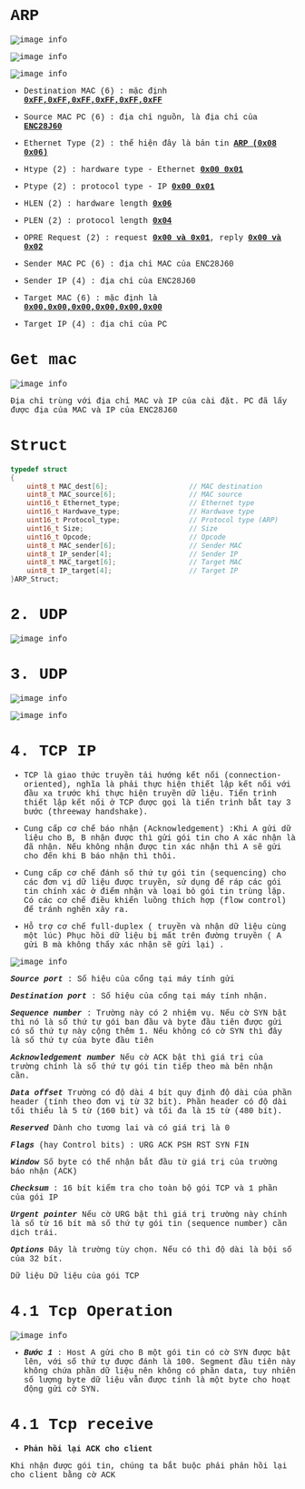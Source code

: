 <span style="font-family: Courier New;">

# ARP

![image info](./Image/arp_request.png)

![image info](./Image/arp.png)

![image info](./Image/frame.png)

+ Destination MAC (6) : mặc định <ins>**0xFF,0xFF,0xFF,0xFF,0xFF,0xFF**</ins>

+ Source MAC PC (6) : địa chỉ nguồn, là địa chỉ của <ins>**ENC28J60**</ins>

+ Ethernet Type (2) : thể hiện đây là bản tin <ins>**ARP (0x08 0x06)**</ins>

+ Htype (2) : hardware type -  Ethernet <ins>**0x00 0x01**</ins> 

+ Ptype (2) : protocol type - IP <ins>**0x00 0x01**</ins> 

+ HLEN (2) : hardware length <ins>**0x06**</ins>

+ PLEN (2) : protocol length <ins>**0x04**</ins>

+ OPRE Request (2) : request <ins>**0x00 và 0x01**</ins>, reply <ins>**0x00 và 0x02**</ins>

+ Sender MAC PC (6) : địa chỉ MAC của ENC28J60

+ Sender IP (4) : địa chỉ của ENC28J60

+ Target MAC (6) : mặc định là <ins>**0x00,0x00,0x00,0x00,0x00,0x00**</ins>

+ Target IP (4) : địa chỉ của PC

# Get mac

![image info](./Image/terminal.png)

Địa chỉ trùng với địa chỉ MAC và IP của cài đặt. PC đã lấy được địa của MAC và IP của ENC28J60

# Struct

```c
typedef struct
{
	uint8_t MAC_dest[6];             		// MAC destination
	uint8_t MAC_source[6];                  // MAC source
	uint16_t Ethernet_type;                 // Ethernet type
	uint16_t Hardwave_type;                 // Hardwave type
	uint16_t Protocol_type;                 // Protocol type (ARP)
	uint16_t Size;                          // Size
	uint16_t Opcode;                        // Opcode
	uint8_t MAC_sender[6];                  // Sender MAC
	uint8_t IP_sender[4];                   // Sender IP
	uint8_t MAC_target[6];                  // Target MAC
	uint8_t IP_target[4];                   // Target IP
}ARP_Struct;
```

# 2. UDP

![image info](./Image/icmp_frame.png)

# 3. UDP

![image info](./Image/udp_frame.png)

![image info](./Image/frame_udp_cs.png)

# 4. TCP IP

+ TCP là giao thức truyền tải hướng kết nối (connection-oriented), nghĩa là phải thực hiện thiết lập kết nối với đầu xa trước khi thực hiện truyền dữ liệu. Tiến trình thiết lập kết nối ở TCP được gọi là tiến trình bắt tay 3 bước (threeway handshake).

+ Cung cấp cơ chế báo nhận (Acknowledgement) :Khi A gửi dữ liệu cho B, B nhận được thì gửi gói tin cho A xác nhận là đã nhận. Nếu không nhận được tin xác nhận thì A sẽ gửi cho đến khi B báo nhận thì thôi.

+ Cung cấp cơ chế đánh số thứ tự gói tin (sequencing) cho các đơn vị dữ liệu được truyền, sử dụng để ráp các gói tin chính xác ở điểm nhận và loại bỏ gói tin trùng lặp.
Có các cơ chế điều khiển luồng thích hợp (flow control) để tránh nghẽn xảy ra.

+ Hỗ trợ cơ chế full-duplex ( truyền và nhận dữ liệu cùng một lúc)
Phục hồi dữ liệu bị mất trên đường truyền ( A gửi B mà không thấy xác nhận sẽ gửi lại) .

![image info](./Image/tcp_ip_frame.png)

***Source port*** : Số hiệu của cổng tại máy tính gửi

***Destination port*** : Số hiệu của cổng tại máy tính nhận.

***Sequence number*** : Trường này có 2 nhiệm vụ. Nếu cờ SYN bật thì nó là số thứ tự gói ban đầu và byte đầu tiên được gửi có số thứ tự này cộng thêm 1. Nếu không có cờ SYN thì đây là số thứ tự của byte đầu tiên

***Acknowledgement number*** Nếu cờ ACK bật thì giá trị của trường chính là số thứ tự gói tin tiếp theo mà bên nhận cần.

***Data offset*** Trường có độ dài 4 bít quy định độ dài của phần header (tính theo đơn vị từ 32 bít). Phần header có độ dài tối thiểu là 5 từ (160 bit) và tối đa là 15 từ (480 bít).

***Reserved*** Dành cho tương lai và có giá trị là 0

***Flags*** (hay Control bits) : URG ACK PSH RST SYN FIN

***Window*** Số byte có thể nhận bắt đầu từ giá trị của trường báo nhận (ACK)

***Checksum*** : 16 bít kiểm tra cho toàn bộ gói TCP và 1 phần của gói IP

***Urgent pointer*** Nếu cờ URG bật thì giá trị trường này chính là số từ 16 bít mà số thứ tự gói tin (sequence number) cần dịch trái.

***Options*** Đây là trường tùy chọn. Nếu có thì độ dài là bội số của 32 bít.

Dữ liệu Dữ liệu của gói TCP

# 4.1 Tcp Operation

![image info](./Image/tcp_operation.png)

+ ***Bước 1*** : Host A gửi cho B một gói tin có cờ SYN được bật lên, với số thứ tự được đánh là 100. Segment đầu tiên này không chứa phần dữ liệu nên không có phần data, tuy nhiên số lượng byte dữ liệu vẫn được tính là một byte cho hoạt động gửi cờ SYN.

# 4.1 Tcp receive

+ **Phản hồi lại ACK cho client**

Khi nhận được gói tin, chúng ta bắt buộc phải phản hồi lại cho client bằng cờ ACK


</span>